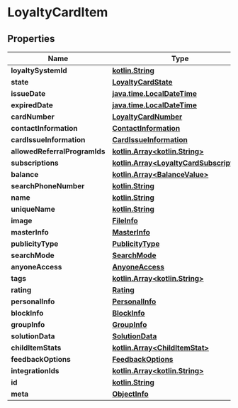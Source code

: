 # LoyaltyCardItem

## Properties
Name | Type | Description | Notes
------------ | ------------- | ------------- | -------------
**loyaltySystemId** | [**kotlin.String**](.md) |  |  [optional]
**state** | [**LoyaltyCardState**](LoyaltyCardState.md) |  |  [optional]
**issueDate** | [**java.time.LocalDateTime**](java.time.LocalDateTime.md) |  |  [optional]
**expiredDate** | [**java.time.LocalDateTime**](java.time.LocalDateTime.md) |  |  [optional]
**cardNumber** | [**LoyaltyCardNumber**](LoyaltyCardNumber.md) |  |  [optional]
**contactInformation** | [**ContactInformation**](ContactInformation.md) |  |  [optional]
**cardIssueInformation** | [**CardIssueInformation**](CardIssueInformation.md) |  |  [optional]
**allowedReferralProgramIds** | [**kotlin.Array&lt;kotlin.String&gt;**](.md) |  |  [optional]
**subscriptions** | [**kotlin.Array&lt;LoyaltyCardSubscription&gt;**](LoyaltyCardSubscription.md) |  |  [optional]
**balance** | [**kotlin.Array&lt;BalanceValue&gt;**](BalanceValue.md) |  |  [optional]
**searchPhoneNumber** | [**kotlin.String**](.md) |  |  [optional]
**name** | [**kotlin.String**](.md) |  |  [optional]
**uniqueName** | [**kotlin.String**](.md) |  |  [optional]
**image** | [**FileInfo**](FileInfo.md) |  |  [optional]
**masterInfo** | [**MasterInfo**](MasterInfo.md) |  |  [optional]
**publicityType** | [**PublicityType**](PublicityType.md) |  |  [optional]
**searchMode** | [**SearchMode**](SearchMode.md) |  |  [optional]
**anyoneAccess** | [**AnyoneAccess**](AnyoneAccess.md) |  |  [optional]
**tags** | [**kotlin.Array&lt;kotlin.String&gt;**](.md) |  |  [optional]
**rating** | [**Rating**](Rating.md) |  |  [optional]
**personalInfo** | [**PersonalInfo**](PersonalInfo.md) |  |  [optional]
**blockInfo** | [**BlockInfo**](BlockInfo.md) |  |  [optional]
**groupInfo** | [**GroupInfo**](GroupInfo.md) |  |  [optional]
**solutionData** | [**SolutionData**](SolutionData.md) |  |  [optional]
**childItemStats** | [**kotlin.Array&lt;ChildItemStat&gt;**](ChildItemStat.md) |  |  [optional]
**feedbackOptions** | [**FeedbackOptions**](FeedbackOptions.md) |  |  [optional]
**integrationIds** | [**kotlin.Array&lt;kotlin.String&gt;**](.md) |  |  [optional]
**id** | [**kotlin.String**](.md) |  |  [optional]
**meta** | [**ObjectInfo**](ObjectInfo.md) |  |  [optional]

